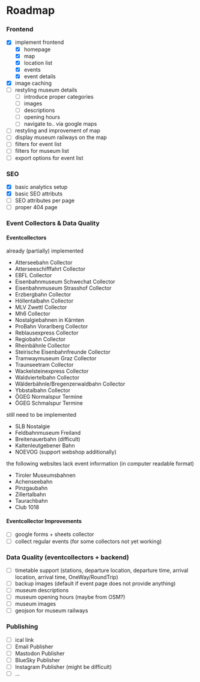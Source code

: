 # Roadmap

### Frontend

- [x] implement frontend
  - [x] homepage
  - [x] map
  - [x] location list
  - [x] events
  - [x] event details
- [x] image caching
- [ ] restyling museum details
  - [ ] introduce proper categories
  - [ ] images
  - [ ] descriptions
  - [ ] opening hours
  - [ ] navigate to.. via google maps
- [ ] restyling and improvement of map
- [ ] display museum railways on the map
- [ ] filters for event list
- [ ] filters for museum list
- [ ] export options for event list

### SEO

- [x] basic analytics setup
- [x] basic SEO attributs
- [ ] SEO attributes per page
- [ ] proper 404 page

### Event Collectors & Data Quality

#### Eventcollectors

already (partially) implemented

- Atterseebahn Collector
- Atterseeschifffahrt Collector
- EBFL Collector
- Eisenbahnmuseum Schwechat Collector
- Eisenbahnmuseum Strasshof Collector
- Erzbergbahn Collector
- Höllentalbahn Collector
- MLV Zwettl Collector
- Mh6 Collector
- Nostalgiebahnen in Kärnten
- ProBahn Vorarlberg Collector
- Reblausexpress Collector
- Regiobahn Collector
- Rheinbähnle Collector
- Steirische Eisenbahnfreunde Collector
- Tramwaymuseum Graz Collector
- Traunseetram Collector
- Wackelsteinexpress Collector
- Waldviertelbahn Collector
- Wälderbähnle/Bregenzerwaldbahn Collector
- Ybbstalbahn Collector
- ÖGEG Normalspur Termine
- ÖGEG Schmalspur Termine

still need to be implemented

- SLB Nostalgie
- Feldbahnmuseum Freiland
- Breitenauerbahn (difficult)
- Kaltenleutgebener Bahn
- NOEVOG (support webshop additionally)

the following websites lack event information (in computer readable format)

- Tiroler Museumsbahnen
- Achenseebahn
- Pinzgaubahn
- Zillertalbahn
- Taurachbahn
- Club 1018

#### Eventcollector Improvements

- [ ] google forms + sheets collector
- [ ] collect regular events (for some collectors not yet working)

### Data Quality (eventcollectors + backend)

- [ ] timetable support (stations, departure location, departure time, arrival location, arrival time, OneWay/RoundTrip)
- [ ] backup images (default if event page does not provide anything)
- [ ] museum descriptions
- [ ] museum opening hours (maybe from OSM?)
- [ ] museum images
- [ ] geojson for museum railways

### Publishing

- [ ] ical link
- [ ] Email Publisher
- [ ] Mastodon Publisher
- [ ] BlueSky Publisher
- [ ] Instagram Publisher (might be difficult)
- [ ] ...

